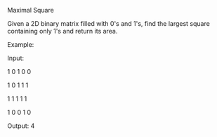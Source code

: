 Maximal Square

Given a 2D binary matrix filled with 0's and 1's, find the largest square containing only 1's and return its area.

Example:

Input: 

1 0 1 0 0

1 0 1 1 1

1 1 1 1 1

1 0 0 1 0

Output: 4
